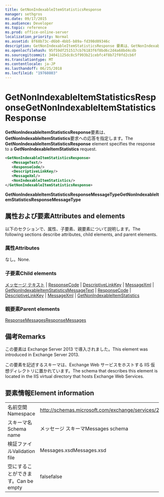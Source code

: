 ```yaml
---
title: GetNonIndexableItemStatisticsResponse
manager: sethgros
ms.date: 09/17/2015
ms.audience: Developer
ms.topic: reference
ms.prod: office-online-server
localization_priority: Normal
ms.assetid: 8f68b73c-d6b0-4bb5-b89a-fd398d09346c
description: GetNonIndexableItemStatisticsResponse 要素は、GetNonIndexableItemStatistics 要求への応答を指定します。
ms.openlocfilehash: 95f59df251517cb76183f6f8bd6c2d4a68bd4cdb
ms.sourcegitcommit: 34041125dc8c5f993b21cebfc4f8b72f0fd2cb6f
ms.translationtype: MT
ms.contentlocale: ja-JP
ms.lasthandoff: 06/25/2018
ms.locfileid: "19760803"
---
```

# <a name="getnonindexableitemstatisticsresponse"></a><span data-ttu-id="46ad8-103">GetNonIndexableItemStatisticsResponse</span><span class="sxs-lookup"><span data-stu-id="46ad8-103">GetNonIndexableItemStatisticsResponse</span></span>

<span data-ttu-id="46ad8-104">**GetNonIndexableItemStatisticsResponse**要素は、 **GetNonIndexableItemStatistics**要求への応答を指定します。</span><span class="sxs-lookup"><span data-stu-id="46ad8-104">The **GetNonIndexableItemStatisticsResponse** element specifies the response to a **GetNonIndexableItemStatistics** request.</span></span> 
  
```XML
<GetNonIndexableItemStatisticsResponse>
   <MessageText/>
   <ResponseCode/>
   <DescriptiveLinkKey/>
   <MessageXml/>
   <NonIndexableItemStatistics/>
</GetNonIndexableItemStatisticsResponse>
```

 <span data-ttu-id="46ad8-105">**GetNonIndexableItemStatisticsResponseMessageType**</span><span class="sxs-lookup"><span data-stu-id="46ad8-105">**GetNonIndexableItemStatisticsResponseMessageType**</span></span>
## <a name="attributes-and-elements"></a><span data-ttu-id="46ad8-106">属性および要素</span><span class="sxs-lookup"><span data-stu-id="46ad8-106">Attributes and elements</span></span>

<span data-ttu-id="46ad8-107">以下のセクションで、属性、子要素、親要素について説明します。</span><span class="sxs-lookup"><span data-stu-id="46ad8-107">The following sections describe attributes, child elements, and parent elements.</span></span>
  
### <a name="attributes"></a><span data-ttu-id="46ad8-108">属性</span><span class="sxs-lookup"><span data-stu-id="46ad8-108">Attributes</span></span>

<span data-ttu-id="46ad8-109">なし。</span><span class="sxs-lookup"><span data-stu-id="46ad8-109">None.</span></span>
  
### <a name="child-elements"></a><span data-ttu-id="46ad8-110">子要素</span><span class="sxs-lookup"><span data-stu-id="46ad8-110">Child elements</span></span>

<span data-ttu-id="46ad8-111">[メッセージ テキスト](messagetext.md) | [ResponseCode](responsecode.md) | [DescriptiveLinkKey](descriptivelinkkey.md) | [MessageXml](messagexml.md) | [GetNonIndexableItemStatistics](getnonindexableitemstatistics.md)</span><span class="sxs-lookup"><span data-stu-id="46ad8-111">[MessageText](messagetext.md) | [ResponseCode](responsecode.md) | [DescriptiveLinkKey](descriptivelinkkey.md) | [MessageXml](messagexml.md) | [GetNonIndexableItemStatistics](getnonindexableitemstatistics.md)</span></span>
  
### <a name="parent-elements"></a><span data-ttu-id="46ad8-112">親要素</span><span class="sxs-lookup"><span data-stu-id="46ad8-112">Parent elements</span></span>

[<span data-ttu-id="46ad8-113">ResponseMessages</span><span class="sxs-lookup"><span data-stu-id="46ad8-113">ResponseMessages</span></span>](responsemessages.md)
  
## <a name="remarks"></a><span data-ttu-id="46ad8-114">備考</span><span class="sxs-lookup"><span data-stu-id="46ad8-114">Remarks</span></span>

<span data-ttu-id="46ad8-115">この要素は Exchange Server 2013 で導入されました。</span><span class="sxs-lookup"><span data-stu-id="46ad8-115">This element was introduced in Exchange Server 2013.</span></span>
  
<span data-ttu-id="46ad8-116">この要素を記述するスキーマは、Exchange Web サービスをホストする IIS 仮想ディレクトリに置かれています。</span><span class="sxs-lookup"><span data-stu-id="46ad8-116">The schema that describes this element is located in the IIS virtual directory that hosts Exchange Web Services.</span></span>
  
## <a name="element-information"></a><span data-ttu-id="46ad8-117">要素情報</span><span class="sxs-lookup"><span data-stu-id="46ad8-117">Element information</span></span>

|||
|:-----|:-----|
|<span data-ttu-id="46ad8-118">名前空間</span><span class="sxs-lookup"><span data-stu-id="46ad8-118">Namespace</span></span>  <br/> |http://schemas.microsoft.com/exchange/services/2006/messages  <br/> |
|<span data-ttu-id="46ad8-119">スキーマ名</span><span class="sxs-lookup"><span data-stu-id="46ad8-119">Schema name</span></span>  <br/> |<span data-ttu-id="46ad8-120">メッセージ スキーマ</span><span class="sxs-lookup"><span data-stu-id="46ad8-120">Messages schema</span></span>  <br/> |
|<span data-ttu-id="46ad8-121">検証ファイル</span><span class="sxs-lookup"><span data-stu-id="46ad8-121">Validation file</span></span>  <br/> |<span data-ttu-id="46ad8-122">Messages.xsd</span><span class="sxs-lookup"><span data-stu-id="46ad8-122">Messages.xsd</span></span>  <br/> |
|<span data-ttu-id="46ad8-123">空にすることができます。</span><span class="sxs-lookup"><span data-stu-id="46ad8-123">Can be empty</span></span>  <br/> |<span data-ttu-id="46ad8-124">false</span><span class="sxs-lookup"><span data-stu-id="46ad8-124">false</span></span>  <br/> |
   

